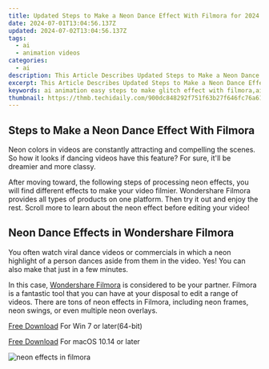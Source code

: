 ```yaml
---
title: Updated Steps to Make a Neon Dance Effect With Filmora for 2024
date: 2024-07-01T13:04:56.137Z
updated: 2024-07-02T13:04:56.137Z
tags: 
  - ai
  - animation videos
categories: 
  - ai
description: This Article Describes Updated Steps to Make a Neon Dance Effect With Filmora for 2024
excerpt: This Article Describes Updated Steps to Make a Neon Dance Effect With Filmora for 2024
keywords: ai animation easy steps to make glitch effect with filmora,ai animation how to make a neon dance effect with filmora,ai animation ai animation how to make a neon dance effect with filmora,how to make a neon dance effect with filmora,steps to make a neon dance effect with filmora,ai animation steps to make a neon dance effect with filmora,easy steps to make glitch effect with filmora
thumbnail: https://thmb.techidaily.com/900dc848292f751f63b27f646fc76a619bc7384a4aedd9106177497020dbae72.jpg
---
```


## Steps to Make a Neon Dance Effect With Filmora

Neon colors in videos are constantly attracting and compelling the scenes. So how it looks if dancing videos have this feature? For sure, it'll be dreamier and more classy.

After moving toward, the following steps of processing neon effects, you will find different effects to make your video filmier. Wondershare Filmora provides all types of products on one platform. Then try it out and enjoy the rest. Scroll more to learn about the neon effect before editing your video!

## Neon Dance Effects in Wondershare Filmora

You often watch viral dance videos or commercials in which a neon highlight of a person dances aside from them in the video. Yes! You can also make that just in a few minutes.

In this case, [Wondershare Filmora](https://tools.techidaily.com/wondershare/filmora/download/) is considered to be your partner. Filmora is a fantastic tool that you can have at your disposal to edit a range of videos. There are tons of neon effects in Filmora, including neon frames, neon swings, or even multiple neon overlays.

[Free Download](https://tools.techidaily.com/wondershare/filmora/download/) For Win 7 or later(64-bit)

[Free Download](https://tools.techidaily.com/wondershare/filmora/download/) For macOS 10.14 or later

![neon effects in filmora](https://images.wondershare.com/filmora/article-images/2023/01/neon-dance-effect-1.png)



<ins class="adsbygoogle"
      style="display:block"
      data-ad-client="ca-pub-7571918770474297"
      data-ad-slot="8358498916"
      data-ad-format="auto"
      data-full-width-responsive="true"></ins>